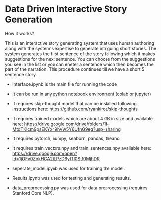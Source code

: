 

# Data Driven Interactive Story Generation

How it works?

This is an interactive story generating system that uses human authoring along with the system's expertise to generate intriguing short stories. The system generates the first sentence of the story following which it makes suggestions for the next sentence. You can choose from the suggestions you see in the list or you can eneter a sentence which then becomes the part of the narration. This procedure continues till we have a short 5 sentence story.

* interface.ipynb is the main file for running the code
* It can be run in any python notebook environment (colab or jupyter)
* It requires skip-thought model that can be installed following instructions here: https://github.com/ryankiros/skip-thoughts
* It requires trained models which are about 4 GB in size and available here: https://drive.google.com/drive/folders/1f-MtdTKIcm9psEKYxn9hVw5Y6UfnG9eg?usp=sharing
* It requires pytorch, numpy, seaborn, pandas, theano
* It requires train_vectors.npy and train_sentences.npy available here: https://drive.google.com/open?id=1jOFv0ZokHCA2tLPzD6yITl0Stf0MjhDR

* seperate_model.ipynb was used for training the model.
* Results.ipynb was used for testing and generating results.
* data_preprocessing.py was used for data preprocessing (requires Stanford Core NLP).
